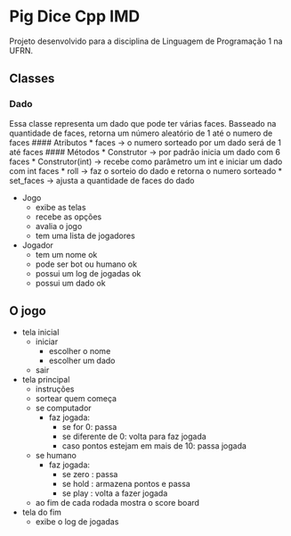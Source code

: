 # Pig Dice Cpp IMD
Projeto desenvolvido para a disciplina de Linguagem de Programação 1 na UFRN. 
## Classes
### Dado
Essa classe representa um dado que pode ter várias faces.
Basseado na quantidade de faces, retorna um número aleatório
de 1 até o numero de faces
	#### Atributos
		* faces -> o numero sorteado por um dado será de 1 até faces
	#### Métodos
		* Construtor -> por padrão inicia um dado com 6 faces
		* Construtor(int) -> recebe como parâmetro um int e iniciar um dado com int faces
		* roll -> faz o sorteio do dado e retorna o numero sorteado
		* set_faces -> ajusta a quantidade de faces do dado
* Jogo
	* exibe as telas
	* recebe as opções
	* avalia o jogo
	* tem uma lista de jogadores
* Jogador
	* tem um nome ok
	* pode ser bot ou humano ok
	* possui um log de jogadas ok
	* possui um dado ok

## O jogo
* tela inicial
	* iniciar
		* escolher o nome
		* escolher um dado
	* sair
* tela principal
	* instruções
	* sortear quem começa
	* se computador
		* faz jogada:
			* se for 0: passa
			* se diferente de 0: volta para faz jogada
			* caso pontos estejam em mais de 10: passa jogada
	* se humano
		* faz jogada:
			* se zero : passa
			* se hold : armazena pontos e passa
			* se play : volta a fazer jogada
	* ao fim de cada rodada mostra o score board
* tela do fim
	* exibe o log de jogadas
